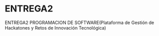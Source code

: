 # ENTREGA2
ENTREGA2 PROGRAMACION DE SOFTWARE(Plataforma de Gestión de Hackatones y Retos de Innovación Tecnológica)
